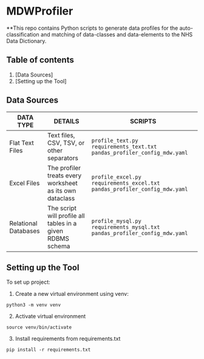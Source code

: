 # MDWProfiler

**This repo contains Python scripts to generate data profiles for the auto-classification and matching of data-classes and data-elements to the NHS Data Dictionary.

## Table of contents

1. [Data Sources]
2. [Setting up the Tool]

## Data Sources

| DATA TYPE  | DETAILS | SCRIPTS |
| ---        | --- | --- |
| Flat Text Files | Text files, CSV, TSV, or other separators | <code>profile_text.py</code> <code>requirements_text.txt</code> <code>pandas_profiler_config_mdw.yaml</code>|
| Excel Files | The profiler treats every worksheet as its own dataclass | <code>profile_excel.py</code> <code>requirements_excel.txt</code> <code>pandas_profiler_config_mdw.yaml</code>|
| Relational Databases | The script will profile all tables in a given RDBMS schema | <code>profile_mysql.py</code> <code>requirements_mysql.txt</code> <code>pandas_profiler_config_mdw.yaml</code>|


## Setting up the Tool

To set up project:
1. Create a new virtual environment using venv:

<code>python3 -m venv venv</code>

2. Activate virtual environment

<code>source venv/bin/activate</code>

3. Install requirements from requirements.txt

<code>pip install -r requirements.txt</code>